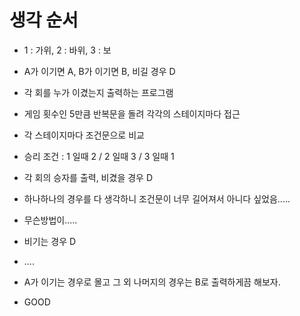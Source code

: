 # 생각 순서
- 1 : 가위, 2 : 바위, 3 : 보 
- A가 이기면 A, B가 이기면 B, 비길 경우 D
- 각 회를 누가 이겼는지 출력하는 프로그램 <br/>

- 게임 횟수인 5만큼 반복문을 돌려 각각의 스테이지마다 접근 
- 각 스테이지마다 조건문으로 비교 
- 승리 조건 : 1 일때 2 / 2 일때 3 / 3 일때 1 
- 각 회의 승자를 출력, 비겼을 경우 D <br/>

- 하나하나의 경우를 다 생각하니 조건문이 너무 길어져서 아니다 싶었음.....
- 무슨방법이.....
- 비기는 경우 D
- ....
- A가 이기는 경우로 몰고 그 외 나머지의 경우는 B로 출력하게끔 해보자.
- GOOD
